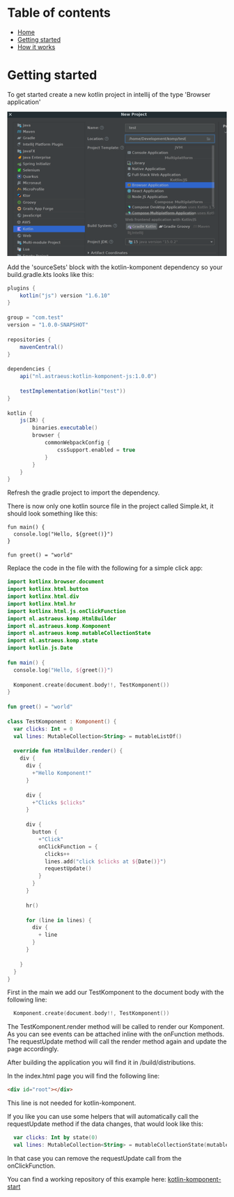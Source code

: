 # Table of contents

* [Home](home.md)
* [Getting started](getting-started.md)
* [How it works](how-it-works.md)

# Getting started

To get started create a new kotlin project in intellij of the type 'Browser application'

![Create 'Browser Application' project](/docs/img/create-project.png)

Add the 'sourceSets' block with the kotlin-komponent dependency so your build.gradle.kts looks like this:

```gradle
plugins {
    kotlin("js") version "1.6.10"
}

group = "com.test"
version = "1.0.0-SNAPSHOT"

repositories {
    mavenCentral()
}

dependencies {
    api("nl.astraeus:kotlin-komponent-js:1.0.0")

    testImplementation(kotlin("test"))
}

kotlin {
    js(IR) {
        binaries.executable()
        browser {
            commonWebpackConfig {
                cssSupport.enabled = true
            }
        }
    }
}
```

Refresh the gradle project to import the dependency.

There is now only one kotlin source file in the project called Simple.kt, it should look something like this:

```kotin
fun main() {
  console.log("Hello, ${greet()}")
}

fun greet() = "world"
```

Replace the code in the file with the following for a simple click app:

```kotlin
import kotlinx.browser.document
import kotlinx.html.button
import kotlinx.html.div
import kotlinx.html.hr
import kotlinx.html.js.onClickFunction
import nl.astraeus.komp.HtmlBuilder
import nl.astraeus.komp.Komponent
import nl.astraeus.komp.mutableCollectionState
import nl.astraeus.komp.state
import kotlin.js.Date

fun main() {
  console.log("Hello, ${greet()}")

  Komponent.create(document.body!!, TestKomponent())
}

fun greet() = "world"

class TestKomponent : Komponent() {
  var clicks: Int = 0
  val lines: MutableCollection<String> = mutableListOf()

  override fun HtmlBuilder.render() {
    div {
      div {
        +"Hello Komponent!"
      }

      div {
        +"Clicks $clicks"
      }

      div {
        button {
          +"Click"
          onClickFunction = {
            clicks++
            lines.add("click $clicks at ${Date()}")
            requestUpdate()
          }
        }
      }

      hr()

      for (line in lines) {
        div {
          + line
        }
      }

    }
  }
}
```

First in the main we add our TestKomponent to the document body with the following line:

```kotlin
  Komponent.create(document.body!!, TestKomponent())
```

The TestKomponent.render method will be called to render our Komponent. 
As you can see events can be attached inline with the on<event>Function methods.
The requestUpdate method will call the render method again and update the page accordingly.

After building the application you will find it in /build/distributions.

In the index.html page you will find the following line:

```html
<div id="root"></div>
```

This line is not needed for kotlin-komponent.

If you like you can use some helpers that will automatically call the requestUpdate method if
the data changes, that would look like this:

```kotlin
  var clicks: Int by state(0)
  val lines: MutableCollection<String> = mutableCollectionState(mutableListOf())
```

In that case you can remove the requestUpdate call from the onClickFunction.

You can find a working repository of this example here: [kotlin-komponent-start](https://github.com/rnentjes/kotlin-komponent-start)
